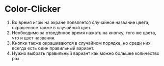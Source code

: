 # Color-Clicker

1. Во время игры на экране появляется случайное название цвета, окрашенное также в случайный цвет.
2. Необходимо за отведённое время нажать на кнопку, того же цвета, что и цвет названия.
3. Кнопки также окрашиваются в случайном порядке, но среди них всегда есть один правильный вариант.
4. Нужно выбрать правильный вариант как можно большее количество раз.
